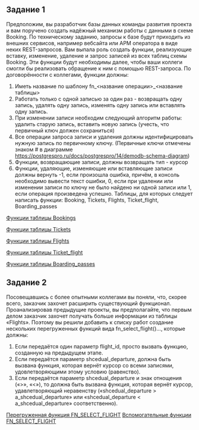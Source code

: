 ## Задание 1

Предположим, вы разработчик базы данных команды развития проекта и вам поручено создать
надёжный механизм работы с данными в схеме Booking.
По техническому заданию, запросы к базе будут приходить из внешних сервисов, например вебсайта
или АРМ оператора в виде неких REST-запросов.
Вам выпала роль создать функции, реализующие вставку, изменение, удаление и запрос записей из
всех таблиц схемы Booking.
Эти функции будут необходимы далее, чтобы ваши коллеги смогли бы реализовать обращение к ним
с помощью REST-запроса.
По договорённости с коллегами, функции должны:
1. Иметь название по шаблону fn_<название операции>_<название таблицы>
2. Работать только с одной записью за один раз - возвращать одну запись, удалять одну запись,
изменять одну запись или вставлять одну запись.
3. При изменении записи необходим следующий алгоритм работы: удалить старую запись,
вставить новую запись (учесть, что первичный ключ должен сохраниться)
4. Все операции запроса записи и удаления должны идентифицировать нужную запись по
первичному ключу. (Первичные ключи отмечены знаком # в диаграмме
https://postgrespro.ru/docs/postgrespro/14/demodb-schema-diagram)
5. Функции, возвращающие записи, должны возвращать тип - курсор
6. Функции, удаляющие, изменяющие или вставляющие записи должны вернуть -1, если
произошла ошибка, причём, в консоль необходимо вывести текст ошибки, 0, если при
удалении или изменении записи по ключу не было найдено ни одной записи или 1, если
операция произведена успешно.
Таблицы, для которых следует написать функции:
Booking, Tickets, Flights, Ticket_flight, Boarding_passes

[Функции таблицы Bookings](./results/task1/bookings_functions.sql)

[Функции таблицы Tickets](./results/task1/tickets_functions.sql)

[Функции таблицы Flights](./results/task1/flights_functions.sql)

[Функции таблицы Ticket_flight](./results/task1/ticket_flight_functions.sql)

[Функции таблицы Boarding_passes](./results/task1/boarding_passes_functions.sql)

## Задание 2
Посовещавшись с более опытными коллегами вы поняли, что, скорее всего, заказчик захочет
расширить существующий функционал. Проанализировав предыдущие проекты, вы предполагайте,
что первым делом заказчик захочет получать больше информации из таблицы «Flights». Поэтому вы
решили добавить к списку работ создание нескольких перегруженных функций вида
fn_select_flight()..., которые должны:
1. Если передаётся один параметр flight_id, просто вызвать функцию, созданную на предыдущем
этапе.
2. Если передаётся параметр shcedual_departure, должна быть вызвана функция, которая вернёт
курсор со всеми записями, удовлетворяющими этому условию (равенство).
3. Если передаётся параметр shcedual_departure и знак отнощения («>», «<»), то должна быть
вызвана функция, которая вернёт курсор, удавлетворяющий неравенству («shcedual_departure > a_shcedual_departure» или «shcedual_departure < a_shcedual_departure» соответственно).

[Перегруженная функция FN_SELECT_FLIGHT](./results/task2/fn_select_flight.sql)
[Вспомогательные функции FN_SELECT_FLIGHT](./results/task2/fn_helper.sql)